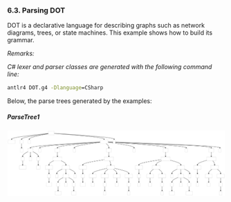 ﻿### 6.3. Parsing DOT

DOT is a declarative language for describing graphs such as network diagrams, trees, or state machines. This example shows how to build its grammar.

_Remarks:_

_C# lexer and parser classes are generated with the following command line:_

```bat
antlr4 DOT.g4 -Dlanguage=CSharp
```

Below, the parse trees generated by the examples:

##### ParseTree1
![ParseTree1](.resources/ParseTree1.svg "ParseTree1")
